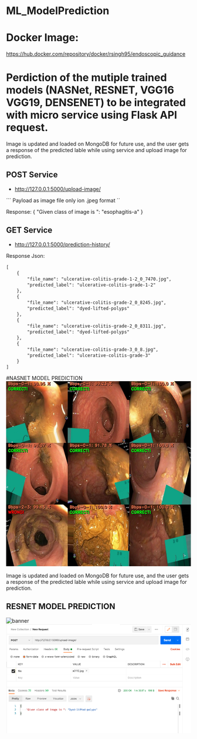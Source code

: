 # ML_ModelPrediction


# Docker Image:

https://hub.docker.com/repository/docker/rsingh95/endoscopic_guidance
 
 
 
# Perdiction of the mutiple trained models (NASNet, RESNET, VGG16 VGG19, DENSENET) to be integrated with micro service using Flask API request.

Image is updated and loaded on MongoDB for future use, and the user gets a response of the predicted lable while using service and upload image for prediction.

## POST Service 
* http://127.0.0.1:5000/upload-image/

´´´
Payload as image file only ion .jpeg format
´´

Response: 
{
    "Given class of image is ": "esophagitis-a"
}

## GET Service 
* http://127.0.0.1:5000/prediction-history/

Response Json:

    [
        {
            "file_name": "ulcerative-colitis-grade-1-2_0_7470.jpg",
            "predicted_label": "ulcerative-colitis-grade-1-2"
        },
        {
            "file_name": "ulcerative-colitis-grade-2_0_8245.jpg",
            "predicted_label": "dyed-lifted-polyps"
        },
        {
            "file_name": "ulcerative-colitis-grade-2_0_8311.jpg",
            "predicted_label": "dyed-lifted-polyps"
        },
        {
            "file_name": "ulcerative-colitis-grade-3_0_8.jpg",
            "predicted_label": "ulcerative-colitis-grade-3"
        }
    ]
    


#NASNET MODEL PREDICTION
![banner](static/images/predictions.jpg)

Image is updated and loaded on MongoDB for future use, and the user gets a response of the predicted lable while using service and upload image for prediction.



## RESNET MODEL PREDICTION
![banner](https://raw.githubusercontent.com/rksingh95/MLPredictModelFlask/master/static/images/predictions.jpg)
![banner](static/images/response.jpg)
